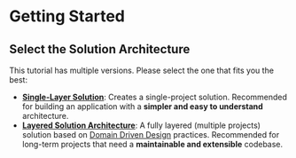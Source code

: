 # Getting Started

## Select the Solution Architecture

This tutorial has multiple versions. Please select the one that fits you the best:

* **[Single-Layer Solution](Getting-Started-Single-Layered.md)**: Creates a single-project solution. Recommended for building an application with a **simpler and easy to understand** architecture.
* **[Layered Solution Architecture](Getting-Started.md)**: A fully layered (multiple projects) solution based on [Domain Driven Design](Domain-Driven-Design.md) practices. Recommended for long-term projects that need a **maintainable and extensible** codebase.
